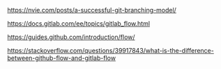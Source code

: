 https://nvie.com/posts/a-successful-git-branching-model/

https://docs.gitlab.com/ee/topics/gitlab_flow.html

https://guides.github.com/introduction/flow/

https://stackoverflow.com/questions/39917843/what-is-the-difference-between-github-flow-and-gitlab-flow

